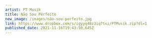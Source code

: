 ```yaml
---
artist: PT Musik
title: Não Sou Perfeito
new_image: /images/não-sou-perfeito.jpg
link: https://www.dropbox.com/s/igyyq48z3iq7txi/PTMusik.zip?dl=1
published_date: 2021-11-16T19:43:50.645Z
---
```

